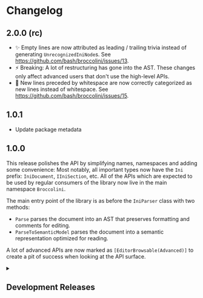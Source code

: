 # Changelog
## 2.0.0 (rc)
* ✨ Empty lines are now attributed as leading / trailing trivia
  instead of generating `UnrecognizedIniNode`s. See <https://github.com/bash/broccolini/issues/13>.
* ⚡ Breaking: A lot of restructuring has gone into the AST.
  These changes only affect advanced users that don't use the high-level APIs.
* 🐛 New lines preceded by whitespace are now correctly categorized as new lines instead
     of whitespace. See <https://github.com/bash/broccolini/issues/15>.

## 1.0.1
* Update package metadata

## 1.0.0
This release polishes the API by simplifying names, namespaces and adding some convenience:
Most notably, all important types now have the `Ini` prefix: `IniDocument`, `IIniSection`, etc.
All of the APIs which are expected to be used by regular consumers of the library now live in the main namespace `Broccolini`.

The main entry point of the library is as before the `IniParser` class with two methods:
* `Parse` parses the document into an AST that preserves formatting and comments for editing.
* `ParseToSemanticModel` parses the document into a semantic representation optimized for reading.

A lot of advanced APIs are now marked as `[EditorBrowsable(Advanced)]` to create a pit of success
when looking at the API surface.

<details>

<summary>

## Development Releases

</summary>

### 0.2.2
* Improve insertion heuristic for keys when section contains trailing whitespace. (#5)

### 0.2.1
* Fix broken newline detection for appending a node to new section (Follow up to #1).

### 0.2.0
* Fix incorrect package description.
* Fix broken newline detection for appending a node to an empty section. (#1)
* Use stronger types in AST.
* Distinguish comment nodes from unrecognized nodes in AST.
* Treat all characters `< ' '` as whitespace to align with Windows' behaviour.

### 0.1.0
Initial release

</details>

